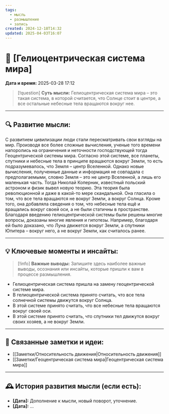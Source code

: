 ```yaml
---
tags:
  - мысль
  - размышление
  - запись
created: 2024-12-18T14:32
updated: 2025-04-03T16:07
---
```


# 💭  [Гелиоцентрическая система мира]

**Дата и время:** 2025-03-28 17:12

> [!question] **Суть мысли:**
> Гелиоцентрическая система мира – это такая система, в которой считается, что Солнце стоит в центре, а все остальные небесные тела вращаются вокруг нее.

---

## 🔍 Развитие мысли:

С развитием цивилизации люди стали пересматривать свои взгляды на мир. Производя все более сложные вычисления, ученые того времени напоролись на ограничения и неточности господствующей тогда Геоцентрической системы мира. Согласно этой системе, все планеты, спутники и небесные тела в принципе вращаются вокруг Земли, то есть подразумевалось, что Земля – центр Вселенной. Однако новые вычисления, полученные данные и информация не совпадала с предполагаемыми, словно Земля – это не центр Вселенной, а лишь его маленькая часть. Тогда Николай Коперник, известный польский астроном и физик вывел новую теорию. Эта теория была революционной и даже в какой-то мере скандальной. Она гласила о том, что все тела вращаются не вокруг Земли, а вокруг Солнца. Кроме того, она добавляла сведения о том, что небесные тела ещё и вращались вокруг своей оси, а не были статичны в пространстве. Благодаря введению гелиоцентрической системы были решены многие вопросы, доказаны многие явления и гипотезы. Например, благодаря ей было доказано, что Луна движется вокруг Земли, а спутники Юпитера – вокруг него, а не вокруг Земли, как считалось ранее.

---

## 💡 Ключевые моменты и инсайты:

> [!info] **Важные выводы:**
> Запишите здесь наиболее важные выводы, осознания или инсайты, которые пришли к вам в процессе размышления.

- Гелиоцентрическая система пришла на замену геоцентрической системе мира.
- В гелиоцентрической система принято считать, что все тела солнечной системы движутся вокруг Солнца. 
- В этой системе принято считать, что все небесные тела вращаются вокруг своей оси.
- В этой системе принято считать, что спутники тел движутся вокруг своих хозяев, а не вокруг Земли.

---

## 🔄 Связанные заметки и идеи:

- [[Заметки/Относительность движения|Относительность движения]]
- [[Заметки/Геоцентрическая система мира|Геоцентрическая система мира]]

---

## 🕰️ История развития мысли (если есть):

* **[Дата]:**  Дополнение к мысли, новый поворот, уточнение.
* **[Дата]:**  ...